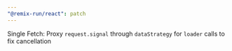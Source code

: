 ```yaml
---
"@remix-run/react": patch
---
```


Single Fetch: Proxy `request.signal` through `dataStrategy` for `loader` calls to fix cancellation
